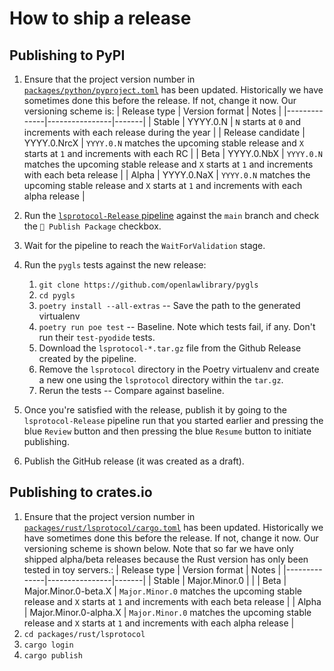 # How to ship a release

## Publishing to PyPI

1. Ensure that the project version number in [`packages/python/pyproject.toml`](packages/python/pyproject.toml) has been updated. Historically we have sometimes done this before the release. If not, change it now. Our versioning scheme is:
   | Release type | Version format | Notes |
   |--------------|----------------|-------|
   | Stable | YYYY.0.N | `N` starts at `0` and increments with each release during the year |
   | Release candidate | YYYY.0.NrcX | `YYYY.0.N` matches the upcoming stable release and `X` starts at `1` and increments with each RC |
   | Beta | YYYY.0.NbX | `YYYY.0.N` matches the upcoming stable release and `X` starts at `1` and increments with each beta release |
   | Alpha | YYYY.0.NaX | `YYYY.0.N` matches the upcoming stable release and `X` starts at `1` and increments with each alpha release |

1. Run the [`lsprotocol-Release` pipeline](https://dev.azure.com/devdiv/DevDiv/_build?definitionId=26767) against the `main` branch and check the `🚀 Publish Package` checkbox.
1. Wait for the pipeline to reach the `WaitForValidation` stage.
1. Run the `pygls` tests against the new release:
    1. `git clone https://github.com/openlawlibrary/pygls`
    1. `cd pygls`
    1. `poetry install --all-extras` -- Save the path to the generated virtualenv
    1. `poetry run poe test` -- Baseline. Note which tests fail, if any. Don't run their `test-pyodide` tests.
    1. Download the `lsprotocol-*.tar.gz` file from the Github Release created by the pipeline.
    1. Remove the `lsprotocol` directory in the Poetry virtualenv and create a new one using the `lsprotocol` directory within the `tar.gz`.
    1. Rerun the tests -- Compare against baseline.
1. Once you're satisfied with the release, publish it by going to the `lsprotocol-Release` pipeline run that you started earlier and pressing the blue `Review` button and then pressing the blue `Resume` button to initiate publishing.
1. Publish the GitHub release (it was created as a draft).

## Publishing to crates.io

1. Ensure that the project version number in [`packages/rust/lsprotocol/cargo.toml`](packages/rust/lsprotocol/Cargo.toml) has been updated. Historically we have sometimes done this before the release. If not, change it now. Our versioning scheme is shown below. Note that so far we have only shipped alpha/beta releases because the Rust version has only been tested in toy servers.:
   | Release type | Version format | Notes |
   |--------------|----------------|-------|
   | Stable | Major.Minor.0 | |
   | Beta | Major.Minor.0-beta.X | `Major.Minor.0` matches the upcoming stable release and `X` starts at `1` and increments with each beta release |
   | Alpha | Major.Minor.0-alpha.X | `Major.Minor.0` matches the upcoming stable release and `X` starts at `1` and increments with each alpha release |
1. `cd packages/rust/lsprotocol`
1. `cargo login`
1. `cargo publish`
